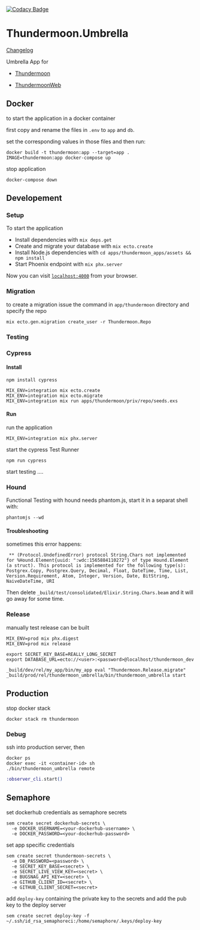 [![Codacy Badge](https://api.codacy.com/project/badge/Grade/2ab69a409d24453fa5431a92f7d9050e)](https://www.codacy.com/app/grrrisu/thundermoon-umbrella?utm_source=github.com&amp;utm_medium=referral&amp;utm_content=grrrisu/thundermoon-umbrella&amp;utm_campaign=Badge_Grade)

# Thundermoon.Umbrella

[Changelog](./changelog.md)

Umbrella App for

* [Thundermoon](apps/thundermoon/README.md)

* [ThundermoonWeb](apps/thundermoon_web/README.md)

## Docker

to start the application in a docker container

first copy and rename the files in `.env` to `app` and `db`.

set the corresponding values in those files and then run:

```
docker build -t thundermoon:app --target=app .
IMAGE=thundermoon:app docker-compose up
```

stop application

```
docker-compose down
```

## Developement

### Setup

To start the application

* Install dependencies with `mix deps.get`
* Create and migrate your database with `mix ecto.create`
* Install Node.js dependencies with `cd apps/thundermoon_apps/assets && npm install`
* Start Phoenix endpoint with `mix phx.server`

Now you can visit [`localhost:4000`](http://localhost:4000) from your browser.

### Migration

to create a migration issue the command in `app/thundermoon` directory and specify the repo

`mix ecto.gen.migration create_user -r Thundermoon.Repo`

### Testing

### Cypress

#### Install

```npm install cypress```

```
MIX_ENV=integration mix ecto.create
MIX_ENV=integration mix ecto.migrate
MIX_ENV=integration mix run apps/thundermoon/priv/repo/seeds.exs
```

#### Run

run the application

```MIX_ENV=integration mix phx.server```

start the cypress Test Runner

```npm run cypress```

start testing ....

### Hound

Functional Testing with hound needs phantom.js, start it in a separat shell with:

```shell
phantomjs --wd
```

#### Troubleshooting

sometimes this error happens:

```
 ** (Protocol.UndefinedError) protocol String.Chars not implemented for %Hound.Element{uuid: ":wdc:1565884110272"} of type Hound.Element (a struct). This protocol is implemented for the following type(s): Postgrex.Copy, Postgrex.Query, Decimal, Float, DateTime, Time, List, Version.Requirement, Atom, Integer, Version, Date, BitString, NaiveDateTime, URI
 ```

Then delete ```_build/test/consolidated/Elixir.String.Chars.beam``` and it will go away for some time.

### Release

manually test release can be built

```shell
MIX_ENV=prod mix phx.digest
MIX_ENV=prod mix release

export SECRET_KEY_BASE=REALLY_LONG_SECRET
export DATABASE_URL=ecto://<user>:<password>@localhost/thundermoon_dev

_build/dev/rel/my_app/bin/my_app eval "Thundermoon.Release.migrate"
_build/prod/rel/thundermoon_umbrella/bin/thundermoon_umbrella start
```

## Production

stop docker stack

`docker stack rm thundermoon`

### Debug

ssh into production server, then

```shell
docker ps
docker exec -it <container-id> sh
./bin/thundermoon_umbrella remote
```

```elixir
:observer_cli.start()
```

## Semaphore

set dockerhub credentials as semaphore secrets

```shell
sem create secret dockerhub-secrets \
  -e DOCKER_USERNAME=<your-dockerhub-username> \
  -e DOCKER_PASSWORD=<your-dockerhub-password>
```

set app specific credentials

```shell
sem create secret thundermoon-secrets \
  -e DB_PASSWORD=<password> \
  -e SECRET_KEY_BASE=<secret> \
  -e SECRET_LIVE_VIEW_KEY=<secret> \
  -e BUGSNAG_API_KEY=<secret> \
  -e GITHUB_CLIENT_ID=<secret> \
  -e GITHUB_CLIENT_SECRET=<secret>
```

add `deploy-key` containing the private key to the secrets and add the pub key to the deploy server

```
sem create secret deploy-key -f ~/.ssh/id_rsa_semaphoreci:/home/semaphore/.keys/deploy-key
```
